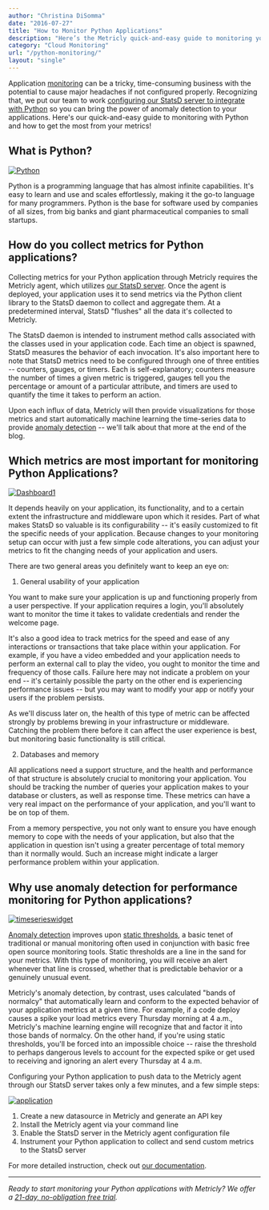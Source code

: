 ```yaml
---
author: "Christina DiSomma"
date: "2016-07-27"
title: "How to Monitor Python Applications"
description: "Here’s the Metricly quick-and-easy guide to monitoring your Python applications, and how to get the most from your metrics!"
category: "Cloud Monitoring"
url: "/python-monitoring/"
layout: "single"
---
```


Application [monitoring](https://www.metricly.com/product) can be a tricky, time-consuming business with the potential to cause major headaches if not configured properly. Recognizing that, we put our team to work [configuring our StatsD server to integrate with Python](https://help.netuitive.com/Content/Misc/Datasources/Netuitive/integrations/python.htm) so you can bring the power of anomaly detection to your applications. Here's our quick-and-easy guide to monitoring with Python and how to get the most from your metrics!

What is Python?
---------------

[![Python](https://www.metricly.com/wp-content/uploads/2016/07/imageedit_1_7254343722.png)](https://www.metricly.com/wp-content/uploads/2016/07/imageedit_1_7254343722.png)

Python is a programming language that has almost infinite capabilities. It's easy to learn and use and scales effortlessly, making it the go-to language for many programmers. Python is the base for software used by companies of all sizes, from big banks and giant pharmaceutical companies to small startups.

How do you collect metrics for Python applications?
---------------------------------------------------

Collecting metrics for your Python application through Metricly requires the Metricly agent, which utilizes [our StatsD server](https://help.netuitive.com/Content/Misc/Datasources/new_statsd_datasource.htm). Once the agent is deployed, your application uses it to send metrics via the Python client library to the StatsD daemon to collect and aggregate them. At a predetermined interval, StatsD "flushes" all the data it's collected to Metricly.

The StatsD daemon is intended to instrument method calls associated with the classes used in your application code. Each time an object is spawned, StatsD measures the behavior of each invocation. It's also important here to note that StatsD metrics need to be configured through one of three entities -- counters, gauges, or timers. Each is self-explanatory; counters measure the number of times a given metric is triggered, gauges tell you the percentage or amount of a particular attribute, and timers are used to quantify the time it takes to perform an action.

Upon each influx of data, Metricly will then provide visualizations for those metrics and start automatically machine learning the time-series data to provide [anomaly detection](https://www.metricly.com/product/anomaly-detection) -- we'll talk about that more at the end of the blog.

Which metrics are most important for monitoring Python Applications?
--------------------------------------------------------------------

[![Dashboard1](https://www.metricly.com/wp-content/uploads/2016/07/Dashboard1-1024x509.png)](https://www.metricly.com/wp-content/uploads/2016/07/Dashboard1.png)

It depends heavily on your application, its functionality, and to a certain extent the infrastructure and middleware upon which it resides. Part of what makes StatsD so valuable is its configurability -- it's easily customized to fit the specific needs of your application. Because changes to your monitoring setup can occur with just a few simple code alterations, you can adjust your metrics to fit the changing needs of your application and users.

There are two general areas you definitely want to keep an eye on:

1) General usability of your application

You want to make sure your application is up and functioning properly from a user perspective. If your application requires a login, you'll absolutely want to monitor the time it takes to validate credentials and render the welcome page.

It's also a good idea to track metrics for the speed and ease of any interactions or transactions that take place within your application. For example, if you have a video embedded and your application needs to perform an external call to play the video, you ought to monitor the time and frequency of those calls. Failure here may not indicate a problem on your end -- it's certainly possible the party on the other end is experiencing performance issues -- but you may want to modify your app or notify your users if the problem persists.

As we'll discuss later on, the health of this type of metric can be affected strongly by problems brewing in your infrastructure or middleware. Catching the problem there before it can affect the user experience is best, but monitoring basic functionality is still critical.

2) Databases and memory

All applications need a support structure, and the health and performance of that structure is absolutely crucial to monitoring your application. You should be tracking the number of queries your application makes to your database or clusters, as well as response time. These metrics can have a very real impact on the performance of your application, and you'll want to be on top of them.

From a memory perspective, you not only want to ensure you have enough memory to cope with the needs of your application, but also that the application in question isn't using a greater percentage of total memory than it normally would. Such an increase might indicate a larger performance problem within your application.

Why use anomaly detection for performance monitoring for Python applications?
-----------------------------------------------------------------------------

[![timeserieswidget](https://www.metricly.com/wp-content/uploads/2016/07/timeserieswidget-1024x252.png)](https://www.metricly.com/wp-content/uploads/2016/07/timeserieswidget.png)

[Anomaly detection](https://www.metricly.com/category/anomaly-detection) improves upon [static thresholds](https://help.netuitive.com/Content/Performance/Analytics/statis_thresholds.htm), a basic tenet of traditional or manual monitoring often used in conjunction with basic free open source monitoring tools. Static thresholds are a line in the sand for your metrics. With this type of monitoring, you will receive an alert whenever that line is crossed, whether that is predictable behavior or a genuinely unusual event.

Metricly's anomaly detection, by contrast, uses calculated "bands of normalcy" that automatically learn and conform to the expected behavior of your application metrics at a given time. For example, if a code deploy causes a spike your load metrics every Thursday morning at 4 a.m., Metricly's machine learning engine will recognize that and factor it into those bands of normalcy. On the other hand, if you're using static thresholds, you'll be forced into an impossible choice -- raise the threshold to perhaps dangerous levels to account for the expected spike or get used to receiving and ignoring an alert every Thursday at 4 a.m.

Configuring your Python application to push data to the Metricly agent through our StatsD server takes only a few minutes, and a few simple steps:

[![application](https://www.metricly.com/wp-content/uploads/2016/07/application-1024x377.png)](https://www.metricly.com/wp-content/uploads/2016/07/application.png)

1.  Create a new datasource in Metricly and generate an API key
2.  Install the Metricly agent via your command line
3.  Enable the StatsD server in the Metricly agent configuration file
4.  Instrument your Python application to collect and send custom metrics to the StatsD server

For more detailed instruction, check out [our documentation](https://help.netuitive.com/Content/Misc/Datasources/Netuitive/integrations/python.htm).

* * * * *

*Ready to start monitoring your Python applications with Metricly? We offer a [21-day, no-obligation free trial](https://www.metricly.com/signup).*
